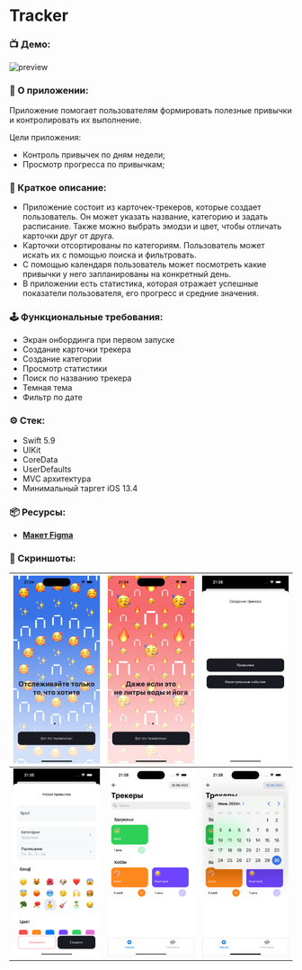# Tracker

### 📺 Демо:
![preview](https://github.com/AleksPt/Tracker/blob/main/demo.gif)

### 📱 О приложении:
Приложение помогает пользователям формировать полезные привычки и контролировать их выполнение.

Цели приложения:
+ Контроль привычек по дням недели;
+ Просмотр прогресса по привычкам;

### 📜 Краткое описание:
+ Приложение состоит из карточек-трекеров, которые создает пользователь. Он может указать название, категорию и задать расписание. Также можно выбрать эмодзи и цвет, чтобы отличать карточки друг от друга.
+ Карточки отсортированы по категориям. Пользователь может искать их с помощью поиска и фильтровать.
+ С помощью календаря пользователь может посмотреть какие привычки у него запланированы на конкретный день.
+ В приложении есть статистика, которая отражает успешные показатели пользователя, его прогресс и средние значения.

### 🕹️ Функциональные требования:
+ Экран онбординга при первом запуске
+ Создание карточки трекера
+ Создание категории
+ Просмотр статистики
+ Поиск по названию трекера
+ Темная тема
+ Фильтр по дате

### ⚙️ Стек:
- Swift 5.9
- UIKit
- CoreData
- UserDefaults
- MVC архитектура
- Минимальный таргет iOS 13.4

### 📦 Ресурсы:
- [**Макет Figma**](https://www.figma.com/design/IcbN0hh3YsqazAsf3oxm2j/Tracker?m=auto&t=USqyA7ls9w9xWhlM-6)

### 📸 Скриншоты:
| ![preview](https://github.com/AleksPt/Tracker/blob/main/1.png) |![preview](https://github.com/AleksPt/Tracker/blob/main/2.png) | ![preview](https://github.com/AleksPt/Tracker/blob/main/3.png)
|-------|----------|---------|
| ![preview](https://github.com/AleksPt/Tracker/blob/main/4.png) |![preview](https://github.com/AleksPt/Tracker/blob/main/5.png) | ![preview](https://github.com/AleksPt/Tracker/blob/main/6.png)
